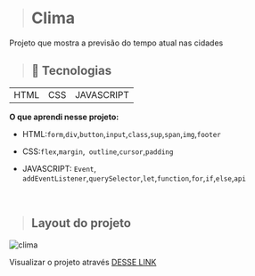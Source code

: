  

> # Clima
<p>Projeto que mostra a previsão do tempo atual nas cidades </p>

> ## 🚀 Tecnologias

<table>
<tr>
<td>HTML</td>
<td>CSS</td>
<td>JAVASCRIPT</td>
</tr>
</table>


**O que aprendi nesse projeto:**

- HTML:`form`,`div`,`button`,`input`,`class`,`sup`,`span`,`img`,`footer`

- CSS:`flex`,`margin`,` outline`,`cursor`,`padding`

- JAVASCRIPT: `Event`, `addEventListener`,`querySelector`,`let`,`function`,`for`,`if`,`else`,`api`
<br/>

>##  Layout do projeto

![clima](https://user-images.githubusercontent.com/110351770/224450340-eb5ee47e-7df7-4fd4-afbe-b678ed3884f9.PNG)

Visualizar o projeto através [DESSE LINK](https://clima-kohl.vercel.app/)



